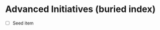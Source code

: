 <!-- status: stub; target: 150+ words -->
<!-- status: stub; target: 150+ words -->
# Advanced Initiatives (buried index)

- [ ] Seed item



